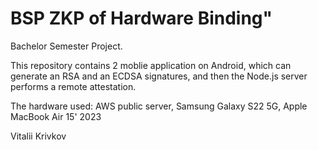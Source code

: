 # BSP ZKP of Hardware Binding"
 Bachelor Semester Project.

This repository contains 2 moblie application on Android, which can generate an RSA and an ECDSA signatures, and then the Node.js server performs a remote attestation.

The hardware used: AWS public server, Samsung Galaxy S22 5G, Apple MacBook Air 15' 2023

Vitalii Krivkov

